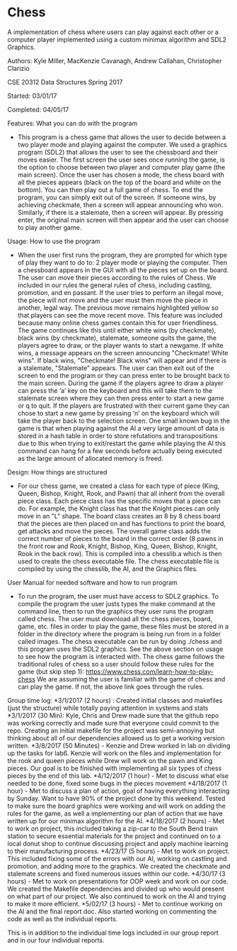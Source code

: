 # Chess

A implementation of chess where users can play against each other or a computer player implemented using a custom minimax algorithm and SDL2 Graphics.

Authors: Kyle Miller, MacKenzie Cavanagh, Andrew Callahan, Christopher Clarizio

CSE 20312 Data Structures Spring 2017

Started: 03/01/17

Completed: 04/05/17

Features: What you can do with the program 
* This program is a chess game that allows the user to decide between a two player mode and playing against the computer. We used a graphics program (SDL2) that allows the user to see the chessboard and their moves easier. The first screen the user sees once running the game, is the option to choose between two player and computer play game (the main screen). Once the user has chosen a mode, the chess board with all the pieces appears (black on the top of the board and white on the bottom). You can then play out a full game of chess. To end the program, you can simply exit out of the screen. If someone wins, by achieving checkmate, then a screen will appear announcing who won. Similarly, if there is a stalemate, then a screen will appear. By pressing enter, the original main screen will then appear and the user can choose to play another game.

Usage: How to use the program 
* When the user first runs the program, they are prompted for which type of play they want to do to: 2 player mode or playing the computer. Then a chessboard appears in the GUI with all the pieces set up on the board. The user can move their pieces according to the rules of Chess. We included in our rules the general rules of chess, including castling, promotion, and en passant. If the user tries to perform an illegal move, the piece will not move and the user must then move the piece in another, legal way. The previous move remains highlighted yellow so that players can see the move recent move. This feature was included because many online chess games contain this for user friendliness. The game continues like this until either white wins (by checkmate), black wins (by checkmate), stalemate, someone quits the game, the players agree to draw, or the player wants to start a newgame. If white wins, a message appears on the screen announcing "Checkmate! White wins". If black wins, "Checkmate! Black wins" will appear and if there is a stalemate, "Stalemate" appears. The user can then exit out of the screen to end the program or they can press enter to be brought back to the main screen. During the game if the players agree to draw a player can press the ‘a’ key on the keyboard and this will take them to the stalemate screen where they can then press enter to start a new game or q to quit. If the players are frustrated with their current game they can chose to start a new game by pressing ‘n’ on the keyboard which will take the player back to the selection screen. One small known bug in the game is that when playing against the AI a very large amount of data is stored in a hash table in order to store refutations and transpositions due to this when trying to exit/restart the game while playing the AI this command can hang for a few seconds before actually being executed as the large amount of allocated memory is freed. 

Design: How things are structured 
* For our chess game, we created a class for each type of piece (King, Queen, Bishop, Knight, Rook, and Pawn) that all inherit from the overall piece class. Each piece class has the specific moves that a piece can do. For example, the Knight class has that the Knight pieces can only move in an "L" shape. The board class creates an 8 by 8 chess board that the pieces are then placed on and has functions to print the board, get attacks and move the pieces. The overall game class adds the correct number of pieces to the board in the correct order (8 pawns in the front row and Rook, Knight, Bishop, King, Queen, Bishop, Knight, Rook in the back row). This is compiled into a chesslib.a which is then used to create the chess executable file. The chess executable file is compiled by using the chesslib, the AI, and the Graphics files. 

User Manual for needed software and how to run program 
* To run the program, the user must have access to SDL2 graphics. To compile the program the user justs types the make command at the command line, then to run the graphics they user runs the program called chess. The user must download all the chess pieces, board, game, etc. files in order to play the game, these files must be stored in a folder in the directory where the program is being run from in a folder called images. The chess executable can be run by doing ./chess and this program uses the SDL2 graphics. See the above section on usage to see how the program is interacted with. 
The chess game follows the traditional rules of chess so a user should follow these rules for the game (but skip step 1):
https://www.chess.com/learn-how-to-play-chess
We are assuming the user is familiar with the game of chess and can play the game. If not, the above link goes through the rules. 

Group time log:
*3/1/2017 (2 hours) : Created initial classes and makefiles (just the structure) while totally paying attention in systems and stats
*3/1/2017 (30 Min): Kyle, Chris and Drew made sure that the github repo was working correctly and made sure that everyone could commit to the repo. Creating an initial makefile for the project was semi-annoying but thinking about all of our dependencies allowed us to get a working version written.
*3/8/2017 (50 Minutes) - Kenzie and Drew worked in lab on dividing up the tasks for lab6. Kenzie will work on the files and implementation for the rook and queen pieces while Drew will work on the pawn and King pieces. Our goal is to be finished with implementing all six types of chess pieces by the end of this lab. 
*4/12/2017 (1 hour) - Met to discuss what else needed to be done, fixed some bugs in the pieces movement
*4/18/2017 (1 hour) - Met to discuss a plan of action, goal of having everything interacting by Sunday. Want to have 90% of the project done by this weekend. Tested to make sure the board graphics were working and will work on adding the rules for the game, as well a implementing our plan of action that we have written up for our minimax algorithm for the AI.
*4/18/2017 (2 hours) - Met to work on project, this included taking a zip-car to the South Bend train station to secure essential materials for the project and continued on to a local donut shop to continue discussing project and apply machine learning to their manufacturing process.
*4/23/17 (5 hours) - Met to work on project. This included fixing some of the errors with our AI, working on castling and promotion, and adding more to the graphics. We created the checkmate and stalemate screens and fixed numerous issues within our code.
*4/30/17 (3 hours) - Met to work on presentations for OOP week and work on our code. We created the Makefile dependencies and divided up who would present on what part of our project. We also continued to work on the AI and trying to make it more efficient. 
*5/02/17 (3 hours) - Met to continue working on the AI and the final report doc. Also started working on commenting the code as well as the individual reports.

This is in addition to the individual time logs included in our group report and in our four individual reports. 
